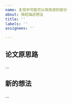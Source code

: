 ```yaml
---
name: 复现中可能可以改改进的部分
about: 简短描述想法
title: ''
labels: ''
assignees: ''

---
```


## 论文原思路
...

## 新的想法
...
